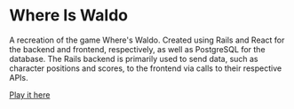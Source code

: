 # Where Is Waldo

A recreation of the game Where's Waldo. Created using Rails and React for the backend and frontend, respectively, as well as PostgreSQL for the database. The Rails backend is primarily used to send data, such as character positions and scores, to the frontend via calls to their respective APIs.

[Play it here](http://search-for-waldo.herokuapp.com/)
